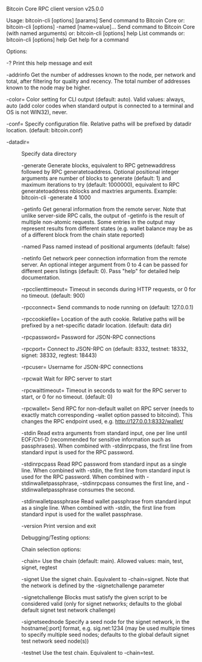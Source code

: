 Bitcoin Core RPC client version v25.0.0

Usage:  bitcoin-cli [options] <command> [params]  Send command to Bitcoin Core
or:     bitcoin-cli [options] -named <command> [name=value]...  Send command to Bitcoin Core (with named arguments)
or:     bitcoin-cli [options] help                List commands
or:     bitcoin-cli [options] help <command>      Get help for a command

Options:

  -?
       Print this help message and exit

  -addrinfo
       Get the number of addresses known to the node, per network and total,
       after filtering for quality and recency. The total number of
       addresses known to the node may be higher.

  -color=<when>
       Color setting for CLI output (default: auto). Valid values: always, auto
       (add color codes when standard output is connected to a terminal
       and OS is not WIN32), never.

  -conf=<file>
       Specify configuration file. Relative paths will be prefixed by datadir
       location. (default: bitcoin.conf)

  -datadir=<dir>
       Specify data directory

  -generate
       Generate blocks, equivalent to RPC getnewaddress followed by RPC
       generatetoaddress. Optional positional integer arguments are
       number of blocks to generate (default: 1) and maximum iterations
       to try (default: 1000000), equivalent to RPC generatetoaddress
       nblocks and maxtries arguments. Example: bitcoin-cli -generate 4
       1000

  -getinfo
       Get general information from the remote server. Note that unlike
       server-side RPC calls, the output of -getinfo is the result of
       multiple non-atomic requests. Some entries in the output may
       represent results from different states (e.g. wallet balance may
       be as of a different block from the chain state reported)

  -named
       Pass named instead of positional arguments (default: false)

  -netinfo
       Get network peer connection information from the remote server. An
       optional integer argument from 0 to 4 can be passed for different
       peers listings (default: 0). Pass "help" for detailed help
       documentation.

  -rpcclienttimeout=<n>
       Timeout in seconds during HTTP requests, or 0 for no timeout. (default:
       900)

  -rpcconnect=<ip>
       Send commands to node running on <ip> (default: 127.0.0.1)

  -rpccookiefile=<loc>
       Location of the auth cookie. Relative paths will be prefixed by a
       net-specific datadir location. (default: data dir)

  -rpcpassword=<pw>
       Password for JSON-RPC connections

  -rpcport=<port>
       Connect to JSON-RPC on <port> (default: 8332, testnet: 18332, signet:
       38332, regtest: 18443)

  -rpcuser=<user>
       Username for JSON-RPC connections

  -rpcwait
       Wait for RPC server to start

  -rpcwaittimeout=<n>
       Timeout in seconds to wait for the RPC server to start, or 0 for no
       timeout. (default: 0)

  -rpcwallet=<walletname>
       Send RPC for non-default wallet on RPC server (needs to exactly match
       corresponding -wallet option passed to bitcoind). This changes
       the RPC endpoint used, e.g.
       http://127.0.0.1:8332/wallet/<walletname>

  -stdin
       Read extra arguments from standard input, one per line until EOF/Ctrl-D
       (recommended for sensitive information such as passphrases). When
       combined with -stdinrpcpass, the first line from standard input
       is used for the RPC password.

  -stdinrpcpass
       Read RPC password from standard input as a single line. When combined
       with -stdin, the first line from standard input is used for the
       RPC password. When combined with -stdinwalletpassphrase,
       -stdinrpcpass consumes the first line, and -stdinwalletpassphrase
       consumes the second.

  -stdinwalletpassphrase
       Read wallet passphrase from standard input as a single line. When
       combined with -stdin, the first line from standard input is used
       for the wallet passphrase.

  -version
       Print version and exit

Debugging/Testing options:

Chain selection options:

  -chain=<chain>
       Use the chain <chain> (default: main). Allowed values: main, test,
       signet, regtest

  -signet
       Use the signet chain. Equivalent to -chain=signet. Note that the network
       is defined by the -signetchallenge parameter

  -signetchallenge
       Blocks must satisfy the given script to be considered valid (only for
       signet networks; defaults to the global default signet test
       network challenge)

  -signetseednode
       Specify a seed node for the signet network, in the hostname[:port]
       format, e.g. sig.net:1234 (may be used multiple times to specify
       multiple seed nodes; defaults to the global default signet test
       network seed node(s))

  -testnet
       Use the test chain. Equivalent to -chain=test.

